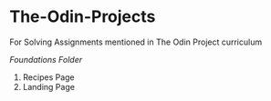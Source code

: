 # The-Odin-Projects
For Solving Assignments mentioned in The Odin Project curriculum  

*Foundations Folder*
1. Recipes Page
2. Landing Page
